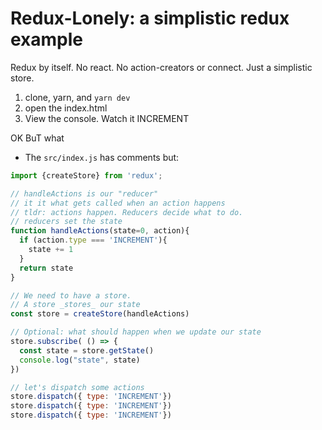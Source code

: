 # Redux-Lonely: a simplistic redux example

Redux by itself. No react. No action-creators or connect. Just a simplistic store.

1. clone, yarn, and `yarn dev`
2. open the index.html
3. View the console. Watch it INCREMENT

OK BuT what

* The `src/index.js` has comments but:


```js
import {createStore} from 'redux';

// handleActions is our "reducer"
// it it what gets called when an action happens
// tldr: actions happen. Reducers decide what to do.
// reducers set the state
function handleActions(state=0, action){
  if (action.type === 'INCREMENT'){
    state += 1
  }
  return state
}

// We need to have a store.
// A store _stores_ our state
const store = createStore(handleActions)

// Optional: what should happen when we update our state
store.subscribe( () => {
  const state = store.getState()
  console.log("state", state)
})

// let's dispatch some actions
store.dispatch({ type: 'INCREMENT'})
store.dispatch({ type: 'INCREMENT'})
store.dispatch({ type: 'INCREMENT'})
```

